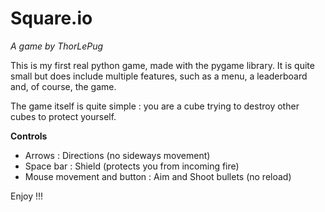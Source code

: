 #  Square.io

*A game by ThorLePug*

This is my first real python game, made with the pygame library. It is quite small but does
include multiple features, such as a menu, a leaderboard and, of course, the game.

The game itself is quite simple : you are a cube trying to destroy other cubes to protect yourself.

**Controls**

- Arrows : Directions (no sideways movement)
- Space bar : Shield (protects you from incoming fire)
- Mouse movement and button : Aim and Shoot bullets (no reload)

Enjoy !!!

